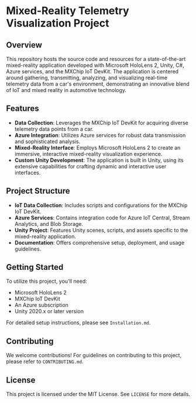 # Mixed-Reality Telemetry Visualization Project

## Overview
This repository hosts the source code and resources for a state-of-the-art mixed-reality application developed with Microsoft HoloLens 2, Unity, C#, Azure services, and the MXChip IoT DevKit. The application is centered around gathering, transmitting, analyzing, and visualizing real-time telemetry data from a car's environment, demonstrating an innovative blend of IoT and mixed reality in automotive technology.

## Features
* **Data Collection**: Leverages the MXChip IoT DevKit for acquiring diverse telemetry data points from a car.
* **Azure Integration**: Utilizes Azure services for robust data transmission and sophisticated analysis.
* **Mixed-Reality Interface**: Employs Microsoft HoloLens 2 to create an immersive, interactive mixed-reality visualization experience.
* **Custom Unity Development**: The application is built in Unity, using its extensive capabilities for crafting dynamic and interactive user interfaces.

## Project Structure
- **IoT Data Collection**: Includes scripts and configurations for the MXChip IoT DevKit.
- **Azure Services**: Contains integration code for Azure IoT Central, Stream Analytics, and Blob Storage.
- **Unity Project**: Features Unity scenes, scripts, and assets specific to the mixed-reality application.
- **Documentation**: Offers comprehensive setup, deployment, and usage guidelines.

## Getting Started
To utilize this project, you'll need:
- Microsoft HoloLens 2
- MXChip IoT DevKit
- An Azure subscription
- Unity 2020.x or later version

For detailed setup instructions, please see `Installation.md`.

## Contributing
We welcome contributions! For guidelines on contributing to this project, please refer to `CONTRIBUTING.md`.

## License
This project is licensed under the MIT License. See `LICENSE` for more details.
